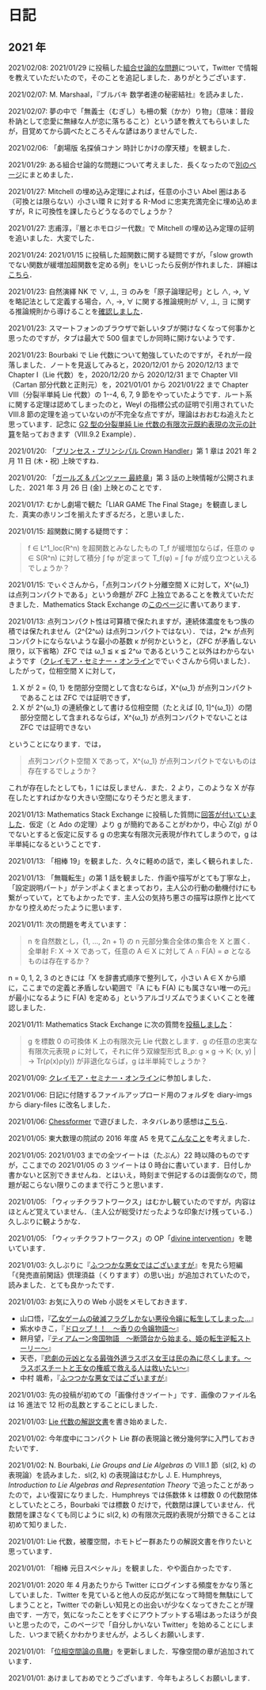 # 日記

## 2021 年

2021/02/08: 2021/01/29 に投稿した[組合せ論的な問題](diary-files/3ea879274ade.md)について，Twitter で情報を教えていただいたので，そのことを追記しました．ありがとうございます．

2021/02/07: M. Marshaal，『ブルバキ 数学者達の秘密結社』を読みました．

2021/02/07: 夢の中で「無義士（むぎし）も柵の繋（かか）り物」（意味：普段朴訥として恋愛に無縁な人が恋に落ちること）という諺を教えてもらいましたが，目覚めてから調べたところそんな諺はありませんでした．

2021/02/06: 「劇場版 名探偵コナン 時計じかけの摩天楼」を観ました．

2021/01/29: ある組合せ論的な問題について考えました．長くなったので[別のページ](diary-files/3ea879274ade.md)にまとめました．

2021/01/27: Mitchell の埋め込み定理によれば，任意の小さい Abel 圏はある（可換とは限らない）小さい環 R に対する R-Mod に忠実充満完全に埋め込めますが，R に可換性を課したらどうなるのでしょうか？

2021/01/27: 志甫淳，『層とホモロジー代数』で Mitchell の埋め込み定理の証明を追いました．大変でした．

2021/01/24: 2021/01/15 に投稿した超関数に関する疑問ですが，「slow growth でない関数が緩増加超関数を定める例」をいじったら反例が作れました．詳細は[こちら](https://math.stackexchange.com/questions/3995784/on-a-tempered-distribution-which-comes-from-a-locally-integrable-function)．

2021/01/23: 自然演繹 NK で ∨, ⊥, ∃ のみを「原子論理記号」とし ∧, →, ∀ を略記法として定義する場合，∧, →, ∀ に関する推論規則が ∨, ⊥, ∃ に関する推論規則から導けることを[確認しました](diary-files/a2e7f7c803f3.pdf)．

2021/01/23: スマートフォンのブラウザで新しいタブが開けなくなって何事かと思ったのですが，タブは最大で 500 個までしか同時に開けないようです．

2021/01/23: Bourbaki で Lie 代数について勉強していたのですが，それが一段落しました．ノートを見返してみると，2020/12/01 から 2020/12/13 まで Chapter I（Lie 代数）を，2020/12/20 から 2020/12/31 まで Chapter VII（Cartan 部分代数と正則元）を，2021/01/01 から 2021/01/22 まで Chapter VIII（分裂半単純 Lie 代数）の 1--4, 6, 7, 9 節をやっていたようです．ルート系に関する定理は認めてしまったのと，Weyl の指標公式の証明で引用されていた VIII.8 節の定理を追っていないのが不完全な点ですが，理論はおおむね追えたと思っています．記念に [G2 型の分裂単純 Lie 代数の有限次元既約表現の次元の計算](diary-files/069de591756b.png)を貼っておきます（VIII.9.2 Example）．

2021/01/20: 「[プリンセス・プリンシパル Crown Handler](https://pripri-anime.jp)」第 1 章は 2021 年 2 月 11 日 (木・祝) 上映ですね．

2021/01/20: 「[ガールズ & パンツァー 最終章](https://girls-und-panzer-finale.jp)」第 3 話の上映情報が公開されました．2021 年 3 月 26 日 (金) 上映とのことです．

2021/01/17: むかし劇場で観た「LIAR GAME The Final Stage」を観直しました．真実の赤リンゴを揃えたすぎるだろ，と思いました．

2021/01/15: 超関数に関する疑問です：

> f ∈ L^1_loc(R^n) を超関数とみなしたもの T_f が緩増加ならば，任意の φ ∈ S(R^n) に対して積分 ∫ fφ が定まって T_f(φ) = ∫ fφ が成り立つといえるでしょうか？

2021/01/15: でぃぐさんから，「点列コンパクト分離空間 X に対して，X^{ω_1} は点列コンパクトである」という命題が ZFC 上独立であることを教えていただきました．Mathematics Stack Exchange の[このページ](https://math.stackexchange.com/questions/3985054/for-some-sequentially-compact-space-x-is-x-omega-1-not-sequentially-comp)に書いてあります．

2021/01/13: 点列コンパクト性は可算積で保たれますが，連続体濃度をもつ族の積では保たれません（2^{2^ω} は点列コンパクトではない）．では，2^κ が点列コンパクトにならないような最小の基数 κ が何かというと，（ZFC が矛盾しない限り，以下省略）ZFC では ω_1 ≦ κ ≦ 2^ω であるということ以外はわからないようです（[クレイモア・セミナー・オンライン](seminar/iclaymore-20210109.md)ででぃぐさんから伺いました）．したがって，位相空間 X に対して，

1. X が 2 = {0, 1} を閉部分空間として含むならば，X^{ω_1} が点列コンパクトであることは ZFC では証明できず，
1. X が 2^{ω_1} の連続像として書ける位相空間（たとえば [0, 1]^{ω_1}）の閉部分空間として含まれるならば，X^{ω_1} が点列コンパクトでないことは ZFC では証明できない

ということになります．では，

> 点列コンパクト空間 X であって，X^{ω_1} が点列コンパクトでないものは存在するでしょうか？

これが存在したとしても，1 には反しません．また．2 より，このような X が存在したとすればかなり大きい空間になりそうだと思えます．

2021/01/13: Mathematics Stack Exchange に投稿した質問に[回答が付いていました](https://math.stackexchange.com/questions/3980952/semisimplicity-of-lie-algebras-and-non-degeneracy-of-associated-bilinear-forms-o)．仮定（と Ado の定理）より g が簡約であることがわかり，中心 Z(g) が 0 でないとすると仮定に反する g の忠実な有限次元表現が作れてしまうので，g は半単純になるということです．

2021/01/13: 「相棒 19」を観ました．久々に軽めの話で，楽しく観られました．

2021/01/13: 「無職転生」の第 1 話を観ました．作画や描写がとても丁寧な上，「設定説明パート」がテンポよくまとまっており，主人公の行動の動機付けにも繋がっていて，とてもよかったです．主人公の気持ち悪さの描写は原作と比べてかなり控えめだったように思います．

2021/01/11: 次の問題を考えています：

> n を自然数とし，{1, ..., 2n + 1} の n 元部分集合全体の集合を X と置く．全単射 F: X → X であって，任意の A ∈ X に対して A ∩ F(A) = ∅ となるものは存在するか？

n = 0, 1, 2, 3 のときには「X を辞書式順序で整列して，小さい A ∈ X から順に，ここまでの定義と矛盾しない範囲で『A にも F(A) にも属さない唯一の元』が最小になるように F(A) を定める」というアルゴリズムでうまくいくことを確認しました．

2021/01/11: Mathematics Stack Exchange に次の質問を[投稿しました](https://math.stackexchange.com/questions/3980952/semisimplicity-of-lie-algebras-and-non-degeneracy-of-associated-bilinear-forms-o)：

> g を標数 0 の可換体 K 上の有限次元 Lie 代数とします．g の任意の忠実な有限次元表現 ρ に対して，それに伴う双線型形式 B_ρ: g × g → K; (x, y) \|→ Tr(ρ(x)ρ(y)) が非退化ならば，g は半単純でしょうか？

2021/01/09: [クレイモア・セミナー・オンライン](seminar/iclaymore-20210109.md)に参加しました．

2021/01/06: 日記に付随するファイルアップロード用のフォルダを diary-imgs から diary-files に改名しました．

2021/01/06: [Chessformer](https://rob1221.itch.io/chessformer) で遊びました．ネタバレあり感想は[こちら](./diary-files/942ce0dba312.md)．

2021/01/05: 東大数理の院試の 2016 年度 A5 を見て[こんなこと](./diary-files/e250a86c2c61.png)を考えました．

2021/01/05: 2021/01/03 までの全ツイートは（たぶん）22 時以降のものですが，ここまでの 2021/01/05 の 3 ツイートは 0 時台に書いています．日付しか書かないと区別できませんね．とはいえ，時刻まで併記するのは面倒なので，問題が起こらない限りこのままで行こうと思います．

2021/01/05: 「ウィッチクラフトワークス」はむかし観ていたのですが，内容はほとんど覚えていません．（主人公が総受けだったような印象だけ残っている．）久しぶりに観ようかな．

2021/01/05: 「ウィッチクラフトワークス」の OP「[divine intervention](https://www.youtube.com/watch?v=RLZez82cp4w)」を聴いています．

2021/01/03: 久しぶりに『[ふつつかな悪女ではございますが](https://ncode.syosetu.com/n6464gi/)』を見たら短編「《発売直前閑話》倶理須益（くりすます）の思い出」が追加されていたので，読みました．とても良かったです．

2021/01/03: お気に入りの Web 小説をメモしておきます．

* 山口悟，『[乙女ゲームの破滅フラグしかない悪役令嬢に転生してしまった…](https://ncode.syosetu.com/n5040ce/)』
* 紫水ゆきこ，『[ドロップ！！　～香りの令嬢物語～](https://ncode.syosetu.com/n7983cw/)』
* 餅月望，『[ティアムーン帝国物語　～断頭台から始まる、姫の転生逆転ストーリー～](https://ncode.syosetu.com/n8920ex/)』
* 天壱，『[悲劇の元凶となる最強外道ラスボス女王は民の為に尽くします。〜ラスボスチートと王女の権威で救える人は救いたい〜](https://ncode.syosetu.com/n0692es/)』
* 中村 颯希，『[ふつつかな悪女ではございますが](https://ncode.syosetu.com/n6464gi/)』

2021/01/03: 先の投稿が初めての「画像付きツイート」です．画像のファイル名は 16 進法で 12 桁の乱数とすることにしました．

2021/01/03: [Lie 代数の解説文書](./diary-files/3f2d879f7c4e.png)を書き始めました．

2021/01/02: 今年度中にコンパクト Lie 群の表現論と微分幾何学に入門しておきたいです．

2021/01/02: N. Bourbaki, *Lie Groups and Lie Algebras* の VIII.1 節（sl(2, k) の表現論）を読みました．sl(2, k) の表現論はむかし J. E. Humphreys, *Introduction to Lie Algebras and Representation Theory* で追ったことがあったので，よい復習になりました．Humphreys では係数体 k は標数 0 の代数閉体としていたところ，Bourbaki では標数 0 だけで，代数閉は課していません．代数閉を課さなくても同じように sl(2, k) の有限次元既約表現が分類できることは初めて知りました．

2021/01/01: Lie 代数，被覆空間，ホモトピー群あたりの解説文書を作りたいと思っています．

2021/01/01: 「相棒 元日スペシャル」を観ました．やや面白かったです．

2021/01/01: 2020 年 4 月あたりから Twitter にログインする頻度をかなり落としていました．Twitter を見ていると他人の反応が気になって時間を無駄にしてしまうことと，Twitter での新しい知見との出会いが少なくなってきたことが理由です．一方で，気になったことをすぐにアウトプットする場はあったほうが良いと思ったので，このページで「自分しかいない Twitter」を始めることにしました．いつまで続くかわかりませんが，よろしくお願いします．

2021/01/01: 「[位相空間論の鳥瞰](./docs/genetopo.md)」を更新しました．写像空間の章が追加されています．

2021/01/01: あけましておめでとうございます．今年もよろしくお願いします．
